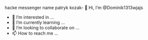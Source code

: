 hacke messenger name patryk kozak- 👋 Hi, I’m @Dominik1313wjajs
- 👀 I’m interested in ...
- 🌱 I’m currently learning ...
- 💞️ I’m looking to collaborate on ...
- 📫 How to reach me ...

<!---
Dominik1313wjajs/Dominik1313wjajs is a ✨ special ✨ repository because its `README.md` (this file) appears on your GitHub profile.
You can click the Preview link to take a look at your changes.
--->

